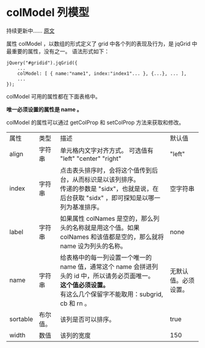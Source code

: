 # colModel 列模型

持续更新中……
[原文](http://www.trirand.com/jqgridwiki/doku.php?id=wiki:colmodel_options)

属性 colModel ，以数组的形式定义了 grid 中各个列的表现及行为，是 jqGrid 中最重要的属性，没有之一。
语法形式如下：

    jQuery("#gridid").jqGrid({
        ...
        colModel: [ { name:"name1", index:"index1"... }, {...}, ... ],
        ...
    });

colModel 可用的属性都在下面表格中。

**唯一必须设置的属性是 name 。**

colModel 的属性可以通过 getColProp 和 setColProp 方法来获取和修改。

<table>
    <tr>
        <td>属性</td>
        <td>类型</td>
        <td>描述</td>
        <td>默认值</td>
    </tr>
    <tr>
        <td>align</td>
        <td>字符串</td>
        <td>单元格内文字对齐方式。 可选值有 "left" "center" "right"</td>
        <td> "left" </td>
    </tr>
    <tr>
        <td>index</td>
        <td>字符串</td>
        <td>点击表头排序时，会将这个值传到后台，从而标识是以该列排序。<br />
            传递的参数是 "sidx"，也就是说，在后台获取 "sidx" ，即可探知是以哪一列为基准排序。</td>
        <td>空字符串</td>
    </tr>
    <tr>
        <td>label</td>
        <td>字符串</td>
        <td> 如果属性 colNames 是空的，那么列头的名称就是用这个值。如果 colNames 和该值都是空的，那么就将 name 设为列头的名称。</td>
        <td>none</td>
    </tr>
    <tr>
        <td>name</td>
        <td>字符串</td>
        <td>给表格中的每一列设置一个唯一的 name 值，通常这个 name 会拼进列头的 id 中，所以请务必页面唯一。<br />
            <strong>这个值必须设置。</strong> <br />
            有这么几个保留字不能取用：subgrid, cb 和 rn 。
        </td>
        <td> 无默认值。必须设置。 </td>
    </tr>
    <tr>
        <td>sortable</td>
        <td>布尔值。</td>
        <td>该列是否可以排序。</td>
        <td> true </td>
    </tr>
    <tr>
        <td>width</td>
        <td>数值</td>
        <td>该列的宽度</td>
        <td>150</td>
    </tr>
</table>